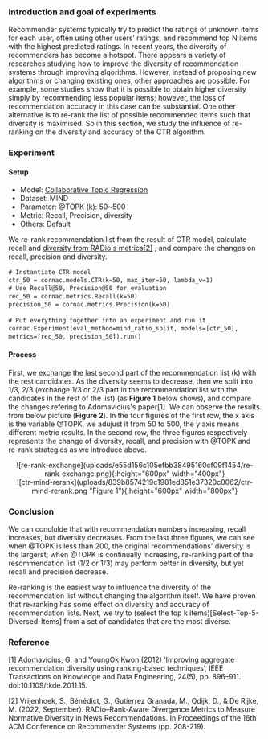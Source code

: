 ### Introduction and goal of experiments
Recommender systems typically try to predict the ratings of unknown items for each user, often using other users’ ratings, and recommend top N items with the highest predicted ratings. In recent years, the diversity of recommenders has become a hotspot. There appears a variety of researches studying how to improve the diversity of recommendation systems through improving algorithms. However, instead of proposing new algorithms or changing existing ones, other approaches are possible. For example, some studies show that it is possible to obtain higher diversity simply by recommending less popular items; however, the loss of recommendation accuracy in this case can be substantial. One other alternative is to re-rank the list of possible recommended items such that diversity is maximised. So in this section, we study the influence of re-ranking on the diversity and accuracy of the CTR algorithm.

### Experiment
#### Setup
* Model: [Collaborative Topic Regression](https://gitlab.ifi.uzh.ch/ddis/Students/Projects/2023-diversity-framework/-/wikis/Collaborative-Topic-Regression-(ctr-algorithm))
* Dataset: MIND
* Parameter: @TOPK (k): 50~500
* Metric: Recall, Precision, diversity
* Others: Default

We re-rank recommendation list from the result of CTR model, calculate recall and [diversity from RADio's metrics[2]](https://gitlab.ifi.uzh.ch/ddis/Students/Projects/2023-diversity-framework/-/blob/algorithm/cornac/algorithm/select-top-5/diversity_mind.py)
, and compare the changes on recall, precision and diversity.

	# Instantiate CTR model
	ctr_50 = cornac.models.CTR(k=50, max_iter=50, lambda_v=1)
	# Use Recall@50, Precision@50 for evaluation
	rec_50 = cornac.metrics.Recall(k=50)
	precision_50 = cornac.metrics.Precision(k=50)

	# Put everything together into an experiment and run it
	cornac.Experiment(eval_method=mind_ratio_split, models=[ctr_50], metrics=[rec_50, precision_50]).run()


#### Process
First, we exchange the last second part of the recommendation list (k) with the rest candidates. As the diversity seems to decrease, then we split into 1/3, 2/3 (exchange 1/3 or 2/3 part in the recommendation list with the candidates in the rest of the list) (as **Figure 1** below shows), and compare the changes refering to Adomavicius's paper[1]. We can observe the results from below picture (**Figure  2**). In the four figures of the first row, the x axis is the variable @TOPK, we adujust it from 50 to 500, the y axis means different metric results. In the second row, the three figures respectively represents the change of diversity, recall, and precision with @TOPK and re-rank strategies as we introduce above.

<div align=center>![re-rank-exchange](uploads/e55d156c105efbb38495160cf09f1454/re-rank-exchange.png){:height="600px" width="400px"}</div>

<div align=center>![ctr-mind-rerank](uploads/839b8574219c1981ed851e37320c0062/ctr-mind-rerank.png "Figure 1"){:height="600px" width="800px"}</div>

### Conclusion
We can conclulde that with recommendation numbers increasing, recall increases, but diversity decreases. From the last three figures, we can see when @TOPK is less than 200, the original recommendations' diversity is the largerst; when @TOPK is continually increasing, re-ranking part of the resommendation list (1/2 or 1/3) may perform better in diversity, but yet recall and precision decrease. 

Re-ranking is the easiest way to influence the diversity of the recommendation list without changing the algorithm itself. We have proven that re-ranking has some effect on diversity and accuracy of recommendation lists. Next, we try to (select the top k items)[Select-Top-5-Diversed-Items] from a set of candidates that are the most diverse. 

### Reference
[1] Adomavicius, G. and YoungOk Kwon (2012) ‘Improving aggregate recommendation diversity using ranking-based techniques’, IEEE Transactions on Knowledge and Data Engineering, 24(5), pp. 896–911. doi:10.1109/tkde.2011.15. 

[2] Vrijenhoek, S., Bénédict, G., Gutierrez Granada, M., Odijk, D., & De Rijke, M. (2022, September). RADio–Rank-Aware Divergence Metrics to Measure Normative Diversity in News Recommendations. In Proceedings of the 16th ACM Conference on Recommender Systems (pp. 208-219).